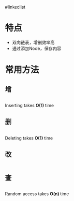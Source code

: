 #linkedlist 

# 特点

- 双向链表，增删效率高
- 通过添加Node，保存内容

# 常用方法

## 增

```Java

```

Inserting takes **O(1)** time

## 删

```Java

```

Deleting takes **O(1)** time

## 改

```Java

```

## 查

```Java

```

Random access takes **O(n)** time